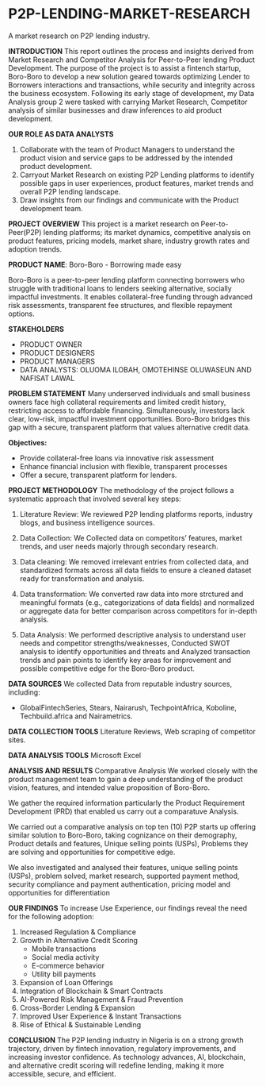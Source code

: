 # P2P-LENDING-MARKET-RESEARCH
A market research on P2P lending industry.

**INTRODUCTION**
This report outlines the process and insights derived from Market Research and Competitor Analysis for Peer-to-Peer lending Product Development. The purpose of the project is to assist a fintench startup, Boro-Boro to develop a new solution geared towards optimizing Lender to Borrowers interactions and transactions, while security and integrity across the business ecosystem. Following its early stage of development, my Data Analysis group 2 were tasked with carrying Market Research, Competitor analysis of similar businesses and draw inferences to aid product development.


**OUR ROLE AS DATA ANALYSTS**
1. Collaborate with the team of Product Managers to understand the product vision and service gaps to be addressed by the intended product development.
2. Carryout Market Research on existing P2P Lending platforms to identify possible gaps in user experiences, product features, market trends and overall P2P lending landscape.
3. Draw insights from our findings and communicate with the Product development team.


**PROJECT OVERVIEW**
This project is a market research on Peer-to-Peer(P2P) lending platforms; its market dynamics, competitive analysis on product features, pricing models, market share, industry growth rates and adoption trends.


**PRODUCT NAME**: Boro-Boro - Borrowing made easy

Boro-Boro is a peer-to-peer lending platform connecting borrowers who struggle with traditional loans to lenders seeking alternative, socially impactful investments. It enables collateral-free funding through advanced risk assessments, transparent fee structures, and flexible repayment options.


**STAKEHOLDERS**

 - PRODUCT OWNER
 - PRODUCT DESIGNERS
 - PRODUCT MANAGERS
 - DATA ANALYSTS: OLUOMA ILOBAH, OMOTEHINSE OLUWASEUN AND NAFISAT LAWAL


**PROBLEM STATEMENT**
Many underserved individuals and small business owners face high collateral requirements and limited credit history, restricting access to affordable financing. Simultaneously, investors lack clear, low-risk, impactful investment opportunities. Boro-Boro bridges this gap with a secure, transparent platform that values alternative credit data.

**Objectives:**
- Provide collateral-free loans via innovative risk assessment
- Enhance financial inclusion with flexible, transparent processes
- Offer a secure, transparent platform for lenders.



**PROJECT METHODOLOGY**
The methodology of the project follows a systematic approach that involved several key steps:

1. Literature Review: We reviewed P2P lending platforms reports, industry blogs, and business intelligence sources.

2. Data Collection: We Collected data on competitors’ features, market trends, and user needs majorly through secondary research.

3. Data cleaning: We removed irrelevant entries from collected data, and standardized formats across all data fields to ensure a cleaned dataset ready for transformation and 
   analysis.

4. Data transformation: We converted raw data into more strctured and meaningful formats (e.g., categorizations of data fields) and normalized or aggregate data for better comparison 
   across competitors for in-depth analysis.

5. Data Analysis: We performed descriptive analysis to understand user needs and competitor strengths/weaknesses, Conducted SWOT analysis to identify opportunities and threats and 
   Analyzed transaction trends and pain points to identify key areas for improvement and possible competitive edge for the Boro-Boro product.


**DATA SOURCES**
We collected Data from reputable industry sources, including:
- GlobalFintechSeries, Stears, Nairarush, TechpointAfrica, Koboline, Techbuild.africa and Nairametrics.


**DATA COLLECTION TOOLS**
Literature Reviews, Web scraping of competitor sites.


**DATA ANALYSIS TOOLS**
Microsoft Excel




**ANALYSIS AND RESULTS**
Comparative Analysis
We worked closely with the product management team to gain a deep understanding of the product vision, features, and intended value proposition of Boro-Boro.

We gather the required information particularly the Product Requirement Development (PRD) that enabled us carry out a comparatuve Analysis.

We carried out a comparative analysis on top ten (10) P2P starts up offering similar solution to Boro-Boro, taking cognizance on their demography, Product details and features, Unique selling points (USPs), Problems they are solving and opportunities for competitive edge.

We also investigated and analysed their features, unique selling points (USPs), problem solved, market research, supported payment method, security compliance and payment authentication, pricing model and opportunities for differentiation


**OUR FINDINGS**
To increase Use Experience, our findings reveal the need for the following adoption:
1. Increased Regulation & Compliance
2. Growth in Alternative Credit Scoring
   - Mobile transactions
   - Social media activity
   - E-commerce behavior
   - Utility bill payments
3. Expansion of Loan Offerings
4. Integration of Blockchain & Smart Contracts
5. AI-Powered Risk Management & Fraud Prevention
6. Cross-Border Lending & Expansion
7. Improved User Experience & Instant Transactions
8. Rise of Ethical & Sustainable Lending


**CONCLUSION**
The P2P lending industry in Nigeria is on a strong growth trajectory, driven by fintech innovation, regulatory improvements, and increasing investor confidence. As technology advances, AI, blockchain, and alternative credit scoring will redefine lending, making it more accessible, secure, and efficient.






